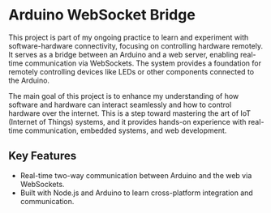 # Arduino WebSocket Bridge

This project is part of my ongoing practice to learn and experiment with software-hardware connectivity, focusing on controlling hardware remotely. It serves as a bridge between an Arduino and a web server, enabling real-time communication via WebSockets. The system provides a foundation for remotely controlling devices like LEDs or other components connected to the Arduino.

The main goal of this project is to enhance my understanding of how software and hardware can interact seamlessly and how to control hardware over the internet. This is a step toward mastering the art of IoT (Internet of Things) systems, and it provides hands-on experience with real-time communication, embedded systems, and web development.

## Key Features

- Real-time two-way communication between Arduino and the web via WebSockets.
- Built with Node.js and Arduino to learn cross-platform integration and communication.
